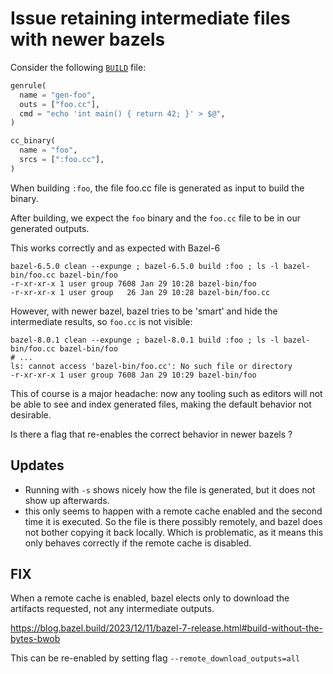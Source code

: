 Issue retaining intermediate files with newer bazels 
====================================================

Consider the following [`BUILD`](./BUILD) file:

```Python
genrule(
  name = "gen-foo",
  outs = ["foo.cc"],
  cmd = "echo 'int main() { return 42; }' > $@",
)

cc_binary(
  name = "foo",
  srcs = [":foo.cc"],
)
```

When building `:foo`, the file foo.cc file is generated as input to build
the binary.

After building, we expect the `foo` binary and the `foo.cc` file to be in our
generated outputs.

This works correctly and as expected with Bazel-6

```
bazel-6.5.0 clean --expunge ; bazel-6.5.0 build :foo ; ls -l bazel-bin/foo.cc bazel-bin/foo
-r-xr-xr-x 1 user group 7608 Jan 29 10:28 bazel-bin/foo
-r-xr-xr-x 1 user group   26 Jan 29 10:28 bazel-bin/foo.cc
```

However, with newer bazel, bazel tries to be 'smart' and hide the intermediate
results, so `foo.cc` is not visible:

```
bazel-8.0.1 clean --expunge ; bazel-8.0.1 build :foo ; ls -l bazel-bin/foo.cc bazel-bin/foo
# ...
ls: cannot access 'bazel-bin/foo.cc': No such file or directory
-r-xr-xr-x 1 user group 7608 Jan 29 10:29 bazel-bin/foo
```

This of course is a major headache: now any tooling such as editors will not
be able to see and index generated files, making the default behavior not
desirable.

Is there a flag that re-enables the correct behavior in newer bazels ?

## Updates

  * Running with `-s` shows nicely how the file is generated, but it
    does not show up afterwards.
  * this only seems to happen with a remote cache enabled and the
    second time it is executed. So the file is there possibly remotely,
    and bazel does not bother copying it back locally. Which is problematic,
    as it means this only behaves correctly if the remote cache
    is disabled.

## FIX

When a remote cache is enabled, bazel elects only to download the artifacts
requested, not any intermediate outputs.

https://blog.bazel.build/2023/12/11/bazel-7-release.html#build-without-the-bytes-bwob

This can be re-enabled by setting flag `--remote_download_outputs=all`

